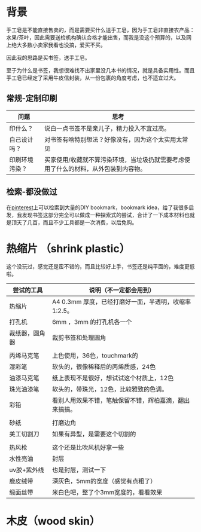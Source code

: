 # 背景

手工皂是不能直接售卖的，而是需要买什么送手工皂，因为手工皂非直接农产品：水果/茶叶，因此需要送检机构确认合格才能出售，而我是没这个预算的，以及网上绝大多数小卖家我看也没搞，爱买不买。

因此我的思路是买书签，送手工皂。

至于为什么是书签，我想很难找不出家里没几本书的情况，就是具备实用性。而且手工皂已经定了采用牛皮信封装，从一份包裹的角度考虑，也不适宜过大。

## 常规-定制印刷

| 问题           | 思考                                                         |
| -------------- | ------------------------------------------------------------ |
| 印什么？       | 说白一点书签不是亲儿子，精力投入不宜过高。                   |
| 自己设计吗？   | 对书签有啥特别想法？好像没有，因为这个太实用太常见           |
| 印刷环境污染？ | 买家使用/收藏就不算污染环境，当垃圾扔就需要考虑使用了什么的材料，从外包装到内容物。 |

## 检索-都没做过

在[pinterest](https://www.pinterest.com/search/pins/?q=bookmark&rs=typed)上可以检索到大量的DIY bookmark，bookmark idea，给了我很多启发，我发现书签这部分完全可以做成一种探索式的尝试，合计了一下成本材料也就是顶天了几百，而且不少工具都是一次消费，以后免购。



# 热缩片 （shrink plastic）

这个没玩过，感觉还是蛮不错的，而且比较好上手，书签还是纯平面的，难度更低啦。

| 尝试的工具     | 说明（不一定都会用到）                                 |
| -------------- | ------------------------------------------------------ |
| 热缩片         | A4 0.3mm 厚度，已经打磨好一面，半透明，收缩率 1:2.5。  |
| 打孔机         | 6mm ，3mm 的打孔机各一个                               |
| 裁纸器，圆角器 | 裁剪书签和处理圆角                                     |
|                |                                                        |
| 丙烯马克笔     | 上色使用，36色，touchmark的                            |
| 湿彩笔         | 软头的，很像稀释后的丙烯质感，24色                     |
| 油漆马克笔     | 纸上表现不是很好，想试试这个材质上，12色               |
| 珠光油漆笔     | 软头的，带珠光，12色，比较雅致的色调。                 |
| 彩铅           | 看别人用效果不错，笔触保留不错，辉柏嘉滴，翻出来搞搞。 |
|                |                                                        |
| 砂纸           | 打磨边角                                               |
| 美工切割刀     | 如果有异型，是需要这个切割的                           |
|                |                                                        |
| 热风枪         | 这个还是比吹风机好拿一些                               |
| 水性亮油       | 封层                                                   |
| uv胶+紫外线    | 也是封层，测试一下                                     |
| 鹿皮绒带       | 深灰色，5mm的宽度（感觉有点粗了）                      |
| 缎面丝带       | 米白色吧，整了个3mm宽度的，看看效果                    |

# 木皮（wood skin）


